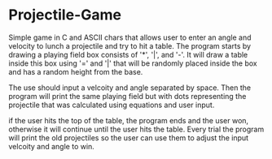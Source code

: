 # Projectile-Game
Simple game in C and ASCII chars that allows user to enter an angle and velocity to lunch a projectile and try to hit a table.
  The program starts by drawing a playing field box consists of '*', '|', and '-'. It will draw a table inside this box using '=' and '|' that will be randomly placed
  inside the box and has a random height from the base. 
  
  The use should input a velcoity and angle separated by space. Then the program will print the same playing field but with dots representing the projectile that was 
  calculated using equations and user input. 
  
  if the user hits the top of the table, the program ends and the user won, otherwise it will continue until the user hits the table. Every trial the program will print
  the old projectiles so the user can use them to adjust the input velcoity and angle to win.
  
